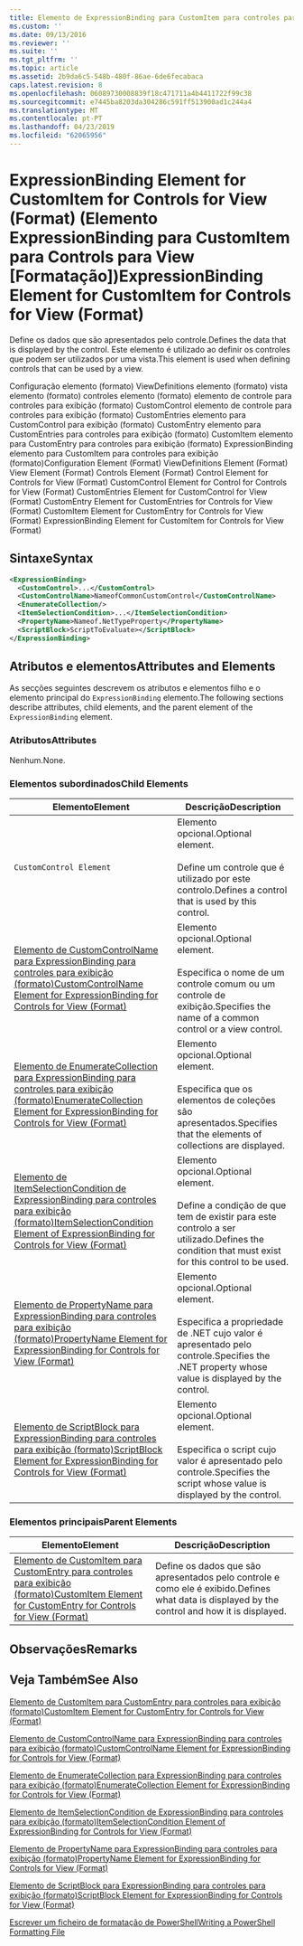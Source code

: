```yaml
---
title: Elemento de ExpressionBinding para CustomItem para controles para exibição (formato) | Documentos da Microsoft
ms.custom: ''
ms.date: 09/13/2016
ms.reviewer: ''
ms.suite: ''
ms.tgt_pltfrm: ''
ms.topic: article
ms.assetid: 2b9da6c5-548b-480f-86ae-6de6fecabaca
caps.latest.revision: 8
ms.openlocfilehash: 06089730008839f18c471711a4b4411722f99c38
ms.sourcegitcommit: e7445ba8203da304286c591ff513900ad1c244a4
ms.translationtype: MT
ms.contentlocale: pt-PT
ms.lasthandoff: 04/23/2019
ms.locfileid: "62065956"
---
```

# <a name="expressionbinding-element-for-customitem-for-controls-for-view-format"></a><span data-ttu-id="7b9fc-102">ExpressionBinding Element for CustomItem for Controls for View (Format) (Elemento ExpressionBinding para CustomItem para Controls para View [Formatação])</span><span class="sxs-lookup"><span data-stu-id="7b9fc-102">ExpressionBinding Element for CustomItem for Controls for View (Format)</span></span>

<span data-ttu-id="7b9fc-103">Define os dados que são apresentados pelo controle.</span><span class="sxs-lookup"><span data-stu-id="7b9fc-103">Defines the data that is displayed by the control.</span></span> <span data-ttu-id="7b9fc-104">Este elemento é utilizado ao definir os controles que podem ser utilizados por uma vista.</span><span class="sxs-lookup"><span data-stu-id="7b9fc-104">This element is used when defining controls that can be used by a view.</span></span>

<span data-ttu-id="7b9fc-105">Configuração elemento (formato) ViewDefinitions elemento (formato) vista elemento (formato) controles elemento (formato) elemento de controle para controles para exibição (formato) CustomControl elemento de controle para controles para exibição (formato) CustomEntries elemento para CustomControl para exibição (formato) CustomEntry elemento para CustomEntries para controles para exibição (formato) CustomItem elemento para CustomEntry para controles para exibição (formato) ExpressionBinding elemento para CustomItem para controles para exibição (formato)</span><span class="sxs-lookup"><span data-stu-id="7b9fc-105">Configuration Element (Format) ViewDefinitions Element (Format) View Element (Format) Controls Element (Format) Control Element for Controls for View (Format) CustomControl Element for Control for Controls for View (Format) CustomEntries Element for CustomControl for View (Format) CustomEntry Element for CustomEntries for Controls for View (Format) CustomItem Element for CustomEntry for Controls for View (Format) ExpressionBinding Element for CustomItem for Controls for View (Format)</span></span>

## <a name="syntax"></a><span data-ttu-id="7b9fc-106">Sintaxe</span><span class="sxs-lookup"><span data-stu-id="7b9fc-106">Syntax</span></span>

```xml
<ExpressionBinding>
  <CustomControl>...</CustomControl>
  <CustomControlName>NameofCommonCustomControl</CustomControlName>
  <EnumerateCollection/>
  <ItemSelectionCondition>...</ItemSelectionCondition>
  <PropertyName>Nameof.NetTypeProperty</PropertyName>
  <ScriptBlock>ScriptToEvaluate></ScriptBlock>
</ExpressionBinding>
```

## <a name="attributes-and-elements"></a><span data-ttu-id="7b9fc-107">Atributos e elementos</span><span class="sxs-lookup"><span data-stu-id="7b9fc-107">Attributes and Elements</span></span>

<span data-ttu-id="7b9fc-108">As secções seguintes descrevem os atributos e elementos filho e o elemento principal do `ExpressionBinding` elemento.</span><span class="sxs-lookup"><span data-stu-id="7b9fc-108">The following sections describe attributes, child elements, and the parent element of the `ExpressionBinding` element.</span></span>

### <a name="attributes"></a><span data-ttu-id="7b9fc-109">Atributos</span><span class="sxs-lookup"><span data-stu-id="7b9fc-109">Attributes</span></span>

<span data-ttu-id="7b9fc-110">Nenhum.</span><span class="sxs-lookup"><span data-stu-id="7b9fc-110">None.</span></span>

### <a name="child-elements"></a><span data-ttu-id="7b9fc-111">Elementos subordinados</span><span class="sxs-lookup"><span data-stu-id="7b9fc-111">Child Elements</span></span>

|<span data-ttu-id="7b9fc-112">Elemento</span><span class="sxs-lookup"><span data-stu-id="7b9fc-112">Element</span></span>|<span data-ttu-id="7b9fc-113">Descrição</span><span class="sxs-lookup"><span data-stu-id="7b9fc-113">Description</span></span>|
|-------------|-----------------|
|`CustomControl Element`|<span data-ttu-id="7b9fc-114">Elemento opcional.</span><span class="sxs-lookup"><span data-stu-id="7b9fc-114">Optional element.</span></span><br /><br /> <span data-ttu-id="7b9fc-115">Define um controle que é utilizado por este controlo.</span><span class="sxs-lookup"><span data-stu-id="7b9fc-115">Defines a control that is used by this control.</span></span>|
|[<span data-ttu-id="7b9fc-116">Elemento de CustomControlName para ExpressionBinding para controles para exibição (formato)</span><span class="sxs-lookup"><span data-stu-id="7b9fc-116">CustomControlName Element for ExpressionBinding for Controls for View (Format)</span></span>](./customcontrolname-element-for-expressionbinding-for-controls-for-view-format.md)|<span data-ttu-id="7b9fc-117">Elemento opcional.</span><span class="sxs-lookup"><span data-stu-id="7b9fc-117">Optional element.</span></span><br /><br /> <span data-ttu-id="7b9fc-118">Especifica o nome de um controle comum ou um controle de exibição.</span><span class="sxs-lookup"><span data-stu-id="7b9fc-118">Specifies the name of a common control or a view control.</span></span>|
|[<span data-ttu-id="7b9fc-119">Elemento de EnumerateCollection para ExpressionBinding para controles para exibição (formato)</span><span class="sxs-lookup"><span data-stu-id="7b9fc-119">EnumerateCollection Element for ExpressionBinding for Controls for View (Format)</span></span>](./enumeratecollection-element-for-expressionbinding-for-controls-for-view-format.md)|<span data-ttu-id="7b9fc-120">Elemento opcional.</span><span class="sxs-lookup"><span data-stu-id="7b9fc-120">Optional element.</span></span><br /><br /> <span data-ttu-id="7b9fc-121">Especifica que os elementos de coleções são apresentados.</span><span class="sxs-lookup"><span data-stu-id="7b9fc-121">Specifies that the elements of collections are displayed.</span></span>|
|[<span data-ttu-id="7b9fc-122">Elemento de ItemSelectionCondition de ExpressionBinding para controles para exibição (formato)</span><span class="sxs-lookup"><span data-stu-id="7b9fc-122">ItemSelectionCondition Element of ExpressionBinding for Controls for View (Format)</span></span>](./itemselectioncondition-element-for-expressionbinding-for-controls-for-view-format.md)|<span data-ttu-id="7b9fc-123">Elemento opcional.</span><span class="sxs-lookup"><span data-stu-id="7b9fc-123">Optional element.</span></span><br /><br /> <span data-ttu-id="7b9fc-124">Define a condição de que tem de existir para este controlo a ser utilizado.</span><span class="sxs-lookup"><span data-stu-id="7b9fc-124">Defines the condition that must exist for this control to be used.</span></span>|
|[<span data-ttu-id="7b9fc-125">Elemento de PropertyName para ExpressionBinding para controles para exibição (formato)</span><span class="sxs-lookup"><span data-stu-id="7b9fc-125">PropertyName Element for ExpressionBinding for Controls for View (Format)</span></span>](./propertyname-element-for-expressionbinding-for-controls-for-view-format.md)|<span data-ttu-id="7b9fc-126">Elemento opcional.</span><span class="sxs-lookup"><span data-stu-id="7b9fc-126">Optional element.</span></span><br /><br /> <span data-ttu-id="7b9fc-127">Especifica a propriedade de .NET cujo valor é apresentado pelo controle.</span><span class="sxs-lookup"><span data-stu-id="7b9fc-127">Specifies the .NET property whose value is displayed by the control.</span></span>|
|[<span data-ttu-id="7b9fc-128">Elemento de ScriptBlock para ExpressionBinding para controles para exibição (formato)</span><span class="sxs-lookup"><span data-stu-id="7b9fc-128">ScriptBlock Element for ExpressionBinding for Controls for View (Format)</span></span>](./scriptblock-element-for-expressionbinding-for-controls-for-view-format.md)|<span data-ttu-id="7b9fc-129">Elemento opcional.</span><span class="sxs-lookup"><span data-stu-id="7b9fc-129">Optional element.</span></span><br /><br /> <span data-ttu-id="7b9fc-130">Especifica o script cujo valor é apresentado pelo controle.</span><span class="sxs-lookup"><span data-stu-id="7b9fc-130">Specifies the script whose value is displayed by the control.</span></span>|

### <a name="parent-elements"></a><span data-ttu-id="7b9fc-131">Elementos principais</span><span class="sxs-lookup"><span data-stu-id="7b9fc-131">Parent Elements</span></span>

|<span data-ttu-id="7b9fc-132">Elemento</span><span class="sxs-lookup"><span data-stu-id="7b9fc-132">Element</span></span>|<span data-ttu-id="7b9fc-133">Descrição</span><span class="sxs-lookup"><span data-stu-id="7b9fc-133">Description</span></span>|
|-------------|-----------------|
|[<span data-ttu-id="7b9fc-134">Elemento de CustomItem para CustomEntry para controles para exibição (formato)</span><span class="sxs-lookup"><span data-stu-id="7b9fc-134">CustomItem Element for CustomEntry for Controls for View (Format)</span></span>](./customitem-element-for-customentry-for-controls-for-view-format.md)|<span data-ttu-id="7b9fc-135">Define os dados que são apresentados pelo controle e como ele é exibido.</span><span class="sxs-lookup"><span data-stu-id="7b9fc-135">Defines what data is displayed by the control and how it is displayed.</span></span>|

## <a name="remarks"></a><span data-ttu-id="7b9fc-136">Observações</span><span class="sxs-lookup"><span data-stu-id="7b9fc-136">Remarks</span></span>

## <a name="see-also"></a><span data-ttu-id="7b9fc-137">Veja Também</span><span class="sxs-lookup"><span data-stu-id="7b9fc-137">See Also</span></span>

[<span data-ttu-id="7b9fc-138">Elemento de CustomItem para CustomEntry para controles para exibição (formato)</span><span class="sxs-lookup"><span data-stu-id="7b9fc-138">CustomItem Element for CustomEntry for Controls for View (Format)</span></span>](./customitem-element-for-customentry-for-controls-for-view-format.md)

[<span data-ttu-id="7b9fc-139">Elemento de CustomControlName para ExpressionBinding para controles para exibição (formato)</span><span class="sxs-lookup"><span data-stu-id="7b9fc-139">CustomControlName Element for ExpressionBinding for Controls for View (Format)</span></span>](./customcontrolname-element-for-expressionbinding-for-controls-for-view-format.md)

[<span data-ttu-id="7b9fc-140">Elemento de EnumerateCollection para ExpressionBinding para controles para exibição (formato)</span><span class="sxs-lookup"><span data-stu-id="7b9fc-140">EnumerateCollection Element for ExpressionBinding for Controls for View (Format)</span></span>](./enumeratecollection-element-for-expressionbinding-for-controls-for-view-format.md)

[<span data-ttu-id="7b9fc-141">Elemento de ItemSelectionCondition de ExpressionBinding para controles para exibição (formato)</span><span class="sxs-lookup"><span data-stu-id="7b9fc-141">ItemSelectionCondition Element of ExpressionBinding for Controls for View (Format)</span></span>](./itemselectioncondition-element-for-expressionbinding-for-controls-for-view-format.md)

[<span data-ttu-id="7b9fc-142">Elemento de PropertyName para ExpressionBinding para controles para exibição (formato)</span><span class="sxs-lookup"><span data-stu-id="7b9fc-142">PropertyName Element for ExpressionBinding for Controls for View (Format)</span></span>](./propertyname-element-for-expressionbinding-for-controls-for-view-format.md)

[<span data-ttu-id="7b9fc-143">Elemento de ScriptBlock para ExpressionBinding para controles para exibição (formato)</span><span class="sxs-lookup"><span data-stu-id="7b9fc-143">ScriptBlock Element for ExpressionBinding for Controls for View (Format)</span></span>](./scriptblock-element-for-expressionbinding-for-controls-for-view-format.md)

[<span data-ttu-id="7b9fc-144">Escrever um ficheiro de formatação de PowerShell</span><span class="sxs-lookup"><span data-stu-id="7b9fc-144">Writing a PowerShell Formatting File</span></span>](./writing-a-powershell-formatting-file.md)
